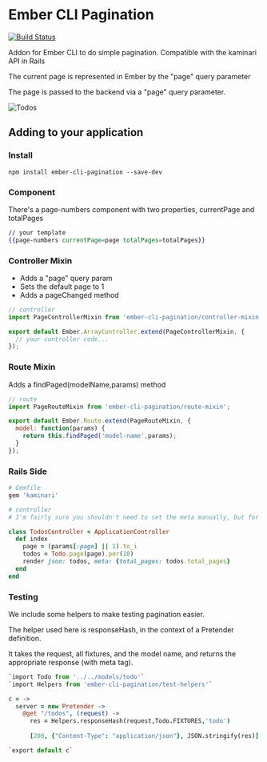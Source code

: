 # Ember CLI Pagination

[![Build Status](https://travis-ci.org/mharris717/ember-cli-pagination.svg?branch=master)](https://travis-ci.org/mharris717/ember-cli-pagination)

Addon for Ember CLI to do simple pagination. Compatible with the kaminari API in Rails

The current page is represented in Ember by the "page" query parameter

The page is passed to the backend via a "page" query parameter.

![Todos](https://raw.githubusercontent.com/mharris717/ember-cli-pagination/master/screenshots/todos.png)

## Adding to your application

### Install

```
npm install ember-cli-pagination --save-dev
```

### Component

There's a page-numbers component with two properties, currentPage and totalPages

```handlebars
// your template
{{page-numbers currentPage=page totalPages=totalPages}}
```

### Controller Mixin

* Adds a "page" query param
* Sets the default page to 1
* Adds a pageChanged method

```javascript
// controller
import PageControllerMixin from 'ember-cli-pagination/controller-mixin';

export default Ember.ArrayController.extend(PageControllerMixin, {
  // your controller code...
});
```

### Route Mixin

Adds a findPaged(modelName,params) method
```javascript
// route
import PageRouteMixin from 'ember-cli-pagination/route-mixin';

export default Ember.Route.extend(PageRouteMixin, {
  model: function(params) {
    return this.findPaged('model-name',params);
  }
});
```

### Rails Side

```ruby
# Gemfile
gem 'kaminari'
```

```ruby
# controller
# I'm fairly sure you shouldn't need to set the meta manually, but for now that's what I'm doing.

class TodosController < ApplicationController
  def index
    page = (params[:page] || 1).to_i
    todos = Todo.page(page).per(10)
    render json: todos, meta: {total_pages: todos.total_pages}
  end
end
```


### Testing

We include some helpers to make testing pagination easier. 

The helper used here is responseHash, in the context of a Pretender definition.

It takes the request, all fixtures, and the model name, and returns the appropriate response (with meta tag).

```coffeescript
`import Todo from '../../models/todo'`
`import Helpers from 'ember-cli-pagination/test-helpers'`

c = ->
  server = new Pretender ->
    @get "/todos", (request) ->
      res = Helpers.responseHash(request,Todo.FIXTURES,'todo')
      
      [200, {"Content-Type": "application/json"}, JSON.stringify(res)]

`export default c`
```
